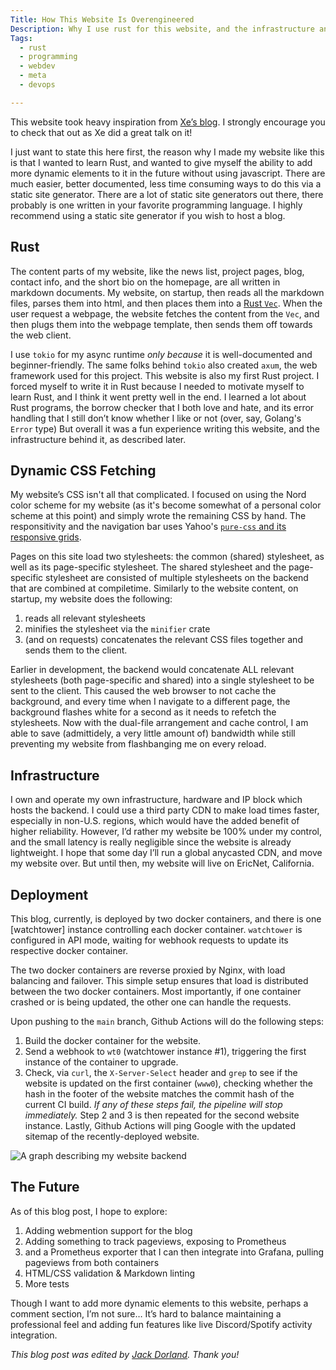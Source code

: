 ```yaml
---
Title: How This Website Is Overengineered
Description: Why I use rust for this website, and the infrastructure and deployment process behind it.
Tags: 
  - rust
  - programming
  - webdev
  - meta
  - devops

---
```


This website took heavy inspiration from [Xe’s
blog](https://xeiaso.net/talks/how-my-website-works). I strongly encourage you
to check that out as Xe did a great talk on it!

I just want to state this here first, the reason why I made my website like this
is that I wanted to learn Rust, and wanted to give myself the ability to add
more dynamic elements to it in the future without using javascript. There are
much easier, better documented, less time consuming ways to do this via a static
site generator. There are a lot of static site generators out there, there
probably is one written in your favorite programming language. I highly
recommend using a static site generator if you wish to host a blog.

## Rust

The content parts of my website, like the news list, project pages, blog,
contact info, and the short bio on the homepage, are all written in markdown
documents. My website, on startup, then reads all the markdown files, parses
them into html, and then places them into a [Rust
`Vec`](https://doc.rust-lang.org/book/ch08-01-vectors.html). When the user
request a webpage, the website fetches the content from the `Vec`, and then
plugs them into the webpage template, then sends them off towards the web
client.

I use `tokio` for my async runtime *only because* it is well-documented and
beginner-friendly. The same folks behind `tokio` also created `axum`, the web
framework used for this project. This website is also my first Rust project. I
forced myself to write it in Rust because I needed to motivate myself to learn
Rust, and I think it went pretty well in the end. I learned a lot about Rust
programs, the borrow checker that I both love and hate, and its error handling
that I still don’t know whether I like or not (over, say, Golang's `Error` type)
But overall it was a fun experience writing this website, and the infrastructure
behind it, as described later.

## Dynamic CSS Fetching

My website’s CSS isn't all that complicated. I focused on using the Nord color
scheme for my website (as it's become somewhat of a personal color scheme at
this point) and simply wrote the remaining CSS by hand. The responsitivity and
the navigation bar uses Yahoo's [`pure-css` and its responsive
grids](https://purecss.io).

Pages on this site load two stylesheets: the common (shared) stylesheet, as well
as its page-specific stylesheet. The shared stylesheet and the page-specific
stylesheet are consisted of multiple stylesheets on the backend that are
combined at compiletime. Similarly to the website content, on startup, my
website does the following:

1. reads all relevant stylesheets
2. minifies the stylesheet via the `minifier` crate
3. (and on requests) concatenates the relevant CSS files together and sends them
   to the client.

Earlier in development, the backend would concatenate ALL relevant stylesheets
(both page-specific and shared) into a single stylesheet to be sent to the
client. This caused the web browser to not cache the background, and every time
when I navigate to a different page, the background flashes white for a second
as it needs to refetch the stylesheets. Now with the dual-file arrangement and
cache control, I am able to save (admittidely, a very little amount of)
bandwidth while still preventing my website from flashbanging me on every
reload.

## Infrastructure

I own and operate my own infrastructure, hardware and IP block which hosts the
backend. I could use a third party CDN to make load times faster, especially in
non-U.S. regions, which would have the added benefit of higher reliability.
However, I’d rather my website be 100% under my control, and the small latency
is really negligible since the website is already lightweight. I hope that some
day I’ll run a global anycasted CDN, and move my website over. But until then,
my website will live on EricNet, California.

## Deployment

This blog, currently, is deployed by two docker containers, and there is one
[watchtower] instance controlling each docker container. `watchtower` is
configured in API mode, waiting for webhook requests to update its respective
docker container.

The two docker containers are reverse proxied by Nginx, with load balancing and
failover. This simple setup ensures that load is distributed between the two
docker containers. Most importantly, if one container crashed or is being
updated, the other one can handle the requests.

Upon pushing to the `main` branch, Github Actions will do the following steps:

1. Build the docker container for the website.
2. Send a webhook to `wt0` (watchtower instance #1), triggering the first
   instance of the container to upgrade.
3. Check, via `curl`, the `X-Server-Select` header and `grep` to see if the
   website is updated on the first container (`www0`), checking whether the hash
   in the footer of the website matches the commit hash of the current CI build.
   *If any of these steps fail, the pipeline will stop immediately.* Step 2 and
   3 is then repeated for the second website instance. Lastly, Github Actions
   will ping Google with the updated sitemap of the recently-deployed website.

![A graph describing my website
backend](/assets/img/blog/20230723-deployment.png)

## The Future

As of this blog post, I hope to explore:

1. Adding webmention support for the blog
2. Adding something to track pageviews, exposing to Prometheus
3. and a Prometheus exporter that I can then integrate into Grafana, pulling
   pageviews from both containers
4. HTML/CSS validation & Markdown linting
5. More tests

Though I want to add more dynamic elements to this website, perhaps a comment
section, I’m not sure… It’s hard to balance maintaining a professional feel and
adding fun features like live Discord/Spotify activity integration.

*This blog post was edited by [Jack Dorland](https://jackdor.land). Thank you!*

